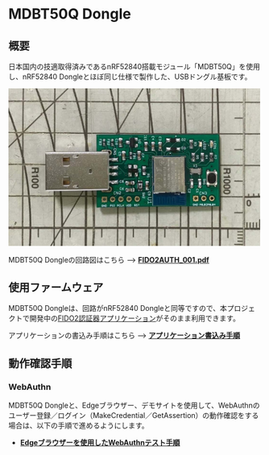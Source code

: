 # MDBT50Q Dongle

## 概要

日本国内の技適取得済みであるnRF52840搭載モジュール「MDBT50Q」を使用し、nRF52840 Dongleとほぼ同じ仕様で製作した、USBドングル基板です。

<img src="assets/0000.jpg" width="500">

MDBT50Q Dongleの回路図はこちら --> <b>[FIDO2AUTH_001.pdf](https://github.com/diverta/onecard-fido/blob/master/FIDO2Device/pcb/FIDO2AUTH_001.pdf)</b>

## 使用ファームウェア

MDBT50Q Dongleは、回路がnRF52840 Dongleと同等ですので、本プロジェクトで開発中の[FIDO2認証器アプリケーション](https://github.com/diverta/onecard-fido/tree/master/nRF5_SDK_v15.3.0)がそのまま利用できます。

アプリケーションの書込み手順はこちら --> <b>[アプリケーション書込み手順](APPINSTALL.md)</b>

## 動作確認手順

### WebAuthn

MDBT50Q Dongleと、Edgeブラウザー、デモサイトを使用して、WebAuthnのユーザー登録／ログイン（MakeCredential／GetAssertion）の動作確認をする場合は、以下の手順で進めるようにします。

- <b>[Edgeブラウザーを使用したWebAuthnテスト手順](WEBAUTHNTEST.md)</b>
